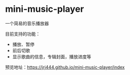 # mini-music-player

一个简易的音乐播放器

目前支持的功能：

- 播放、暂停
- 前后切歌
- 显示歌曲的信息，专辑封面，播放进度等

预览地址：https://jrj444.github.io/mini-music-player/index

